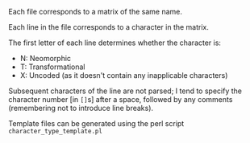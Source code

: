 Each file corresponds to a matrix of the same name.

Each line in the file corresponds to a character in the matrix.

The first letter of each line determines whether the character is:

- N: Neomorphic
- T: Transformational
- X: Uncoded (as it doesn't contain any inapplicable characters)

Subsequent characters of the line are not parsed; I tend to specify the character number 
[in `[]`s] after a space, followed by any comments (remembering not to introduce line breaks).

Template files can be generated using the perl script `character_type_template.pl`
